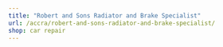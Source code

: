 ```yaml
---
title: "Robert and Sons Radiator and Brake Specialist"
url: /accra/robert-and-sons-radiator-and-brake-specialist/
shop: car repair
---
```

